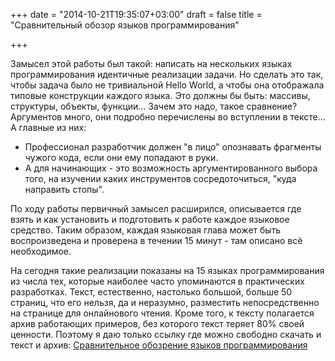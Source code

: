 +++
date = "2014-10-21T19:35:07+03:00"
draft = false
title = "Сравнительный обозор языков программирования"

+++

<p>Замысел этой работы был такой: написать на нескольких языках программирования идентичные реализации задачи. Но сделать это так, чтобы задача было не тривиальной Hello World, а чтобы она отображала типовые конструкции каждого языка. Это должны бы быть: массивы, структуры, объекты, функции... Зачем это надо, такое сравнение? Аргументов много, они подробно перечислены во вступлении в тексте... А главные из них:</p>

<ul>
	<li>Профессионал разработчик должен &quot;в лицо&quot; опознавать фрагменты чужого кода, если они ему попадают в руки.</li>
	<li>А для начинающих - это возможность аргументированного выбора того, на изучении каких инструментов сосредоточиться, &quot;куда направить стопы&quot;.</li>
</ul>

<p>По ходу работы первичный замысел расширился, описывается где взять и как установить и подготовить к работе каждое языковое средство. Таким образом, каждая языковая глава может быть воспроизведена и проверена в течении 15 минут - там описано всё необходимое.</p>

<p>На сегодня такие реализации показаны на 15 языках программирования из числа тех, которые наиболее часто упоминаются в практических разработках. Текст, естественно, настолько большой, больше 50 страниц, что его нельзя, да и неразумно, разместить непосредственно на странице для онлайнового чтения. Кроме того, к тексту полагается архив работающих примеров, без которого текст теряет 80% своей ценности. Поэтому я даю только ссылку где можно свободно скачать и текст и архив: <a href="http://mylinuxprog.blogspot.com/2014/10/blog-post.html">Сравнительное обозрение языков программирования </a></p>

